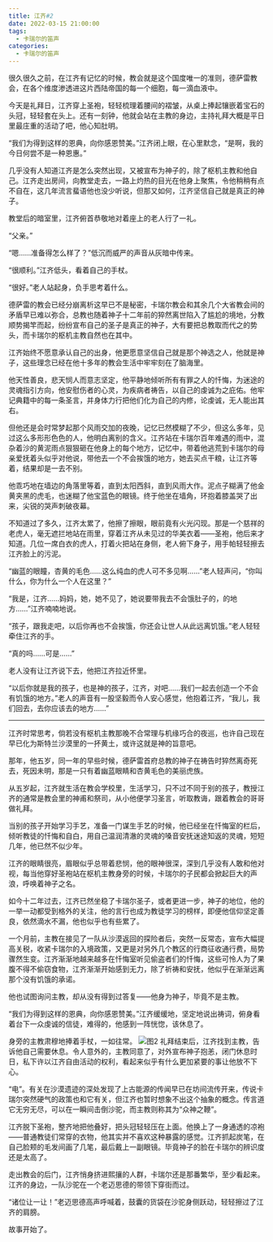 ```yaml
---
title: 江齐#2
date: 2022-03-15 21:00:00
tags:
  - 卡瑞尔的笛声
categories:
  - 卡瑞尔的笛声
---
```


很久很久之前，在江齐有记忆的时候，教会就是这个国度唯一的准则，德萨雷教会，在各个维度渗透进这片西陆帝国的每一个细胞，每一滴血液中。

今天是礼拜日，江齐穿上圣袍，轻轻梳理着腰间的褶皱，从桌上捧起镶嵌着宝石的头冠，轻轻套在头上。还有一刻钟，他就会站在主教的身边，主持礼拜大概是平日里最庄重的活动了吧，他心知肚明。

<!-- more -->

“我们为得到这样的恩典，向你感恩赞美。”江齐闭上眼，在心里默念，“是啊，我的今日何尝不是一种恩惠。”

几乎没有人知道江齐是怎么突然出现，又被宣布为神子的，除了枢机主教和他自己。江齐走出房间，向教堂走去，一路上灼热的目光在他身上聚焦，令他稍稍有点不自在，这几年流言蜚语他也没少听说，但那又如何，江齐坚信自己就是真正的神子。

教堂后的暗室里，江齐俯首恭敬地对着座上的老人行了一礼。

“父亲。”

“嗯……准备得怎么样了？”低沉而威严的声音从灰暗中传来。

“很顺利。”江齐低头，看着自己的手杖。

“很好。”老人站起身，负手思考着什么。

德萨雷的教会已经分崩离析这早已不是秘密，卡瑞尔教会和其余几个大省教会间的矛盾早已难以弥合，总教也随着神子十二年前的猝然离世陷入了尴尬的境地，分教顺势揭竿而起，纷纷宣布自己的圣子是真正的神子，大有要把总教取而代之的势头，而卡瑞尔的枢机主教自然也在其中。

江齐始终不愿意承认自己的出身，他更愿意坚信自己就是那个神选之人，他就是神子，这些理念已经在他十多年的教会生活中牢牢刻在了脑海里。

他天性善良，悲天悯人而意志坚定，他平静地倾听所有有罪之人的忏悔，为迷途的灵魂指引方向，他安慰伤者的心灵，为疾病者祷告，以自己的虔诚为之庇佑。他牢记典籍中的每一条圣言，并身体力行把他们化为自己的内修，论虔诚，无人能出其右。

但他还是会时常梦起那个风雨交加的夜晚，记忆已然模糊了不少，但这么多年，见过这么多形形色色的人，他明白离别的含义。江齐站在卡瑞尔百年难遇的雨中，混杂着沙的黄泥雨点狠狠砸在他身上的每个地方，记忆中，带着他逃荒到卡瑞尔的母亲爱抚着头似乎对他说，带他去一个不会挨饿的地方，她去买点干粮，让江齐等着，结果却是一去不别。

他乖巧地在墙边的角落里等着，直到太阳西斜，直到风雨大作。泥点子糊满了他金黄夹黑的虎毛，也迷糊了他宝蓝色的眼镜。终于他坐在墙角，环抱着膝盖哭了出来，尖锐的哭声刺破夜幕。

不知道过了多久，江齐太累了，他擦了擦眼，眼前竟有火光闪现。那是一个慈祥的老虎人，毫无遮拦地站在雨里，穿着江齐从未见过的华美衣着——圣袍，他后来才知道。几位一席白衣的虎人，打着火把站在身侧，老人俯下身子，用手帕轻轻擦去江齐脸上的污泥。

“幽蓝的眼瞳，杏黄的毛色……这么纯血的虎人可不多见啊……”老人轻声问，“你叫什么，你为什么一个人在这里？”

“我是，江齐……妈妈，她，她不见了，她说要带我去不会饿肚子的，的地方……”江齐喃喃地说。

“孩子，跟我走吧，以后你再也不会挨饿，你还会让世人从此远离饥饿。”老人轻轻牵住江齐的手。

“真的吗……可是……”

老人没有让江齐说下去，他把江齐拉近怀里。

“以后你就是我的孩子，也是神的孩子，江齐，对吧……我们一起去创造一个不会有饥饿的地方。”老人的声音有一股坚毅而令人安心感觉，他抱着江齐，“我儿，我们回去，去你应该去的地方……”

---

江齐时常思考，倘若没有枢机主教那晚不合常理与机缘巧合的夜巡，也许自己现在早已化为斯特兰沙漠里的一抔黄土，或许这就是神的旨意吧。

那年，他五岁，同一年的早些时候，德萨雷首府总教的神子在祷告时猝然离奇死去，死因未明，那是一只有着幽蓝眼睛和杏黄毛色的美丽虎族。

从五岁起，江齐就生活在教会学校里，生活学习，只不过不同于别的孩子，教授江齐的通常是教会里的神甫和祭司，从小他便学习圣言，听取教诲，跟着教会的哥哥做礼拜。

当别的孩子开始学习手艺，准备一门谋生手艺的时候，他已经坐在忏悔室的栏后，倾听教徒的忏悔和自白，用自己温润清澈的灵魂的嗓音安抚迷途知返的灵魂，短短几年，他已然不似少年。

江齐的眼睛很亮，眉眼似乎总带着悲悯，他的眼神很深，深到几乎没有人敢和他对视，每当他穿好圣袍站在枢机主教身旁的时候，卡瑞尔的子民都会掀起巨大的声浪，呼唤着神子之名。

如今十二年过去，江齐已然坐稳了卡瑞尔圣子，或者更进一步，神子的地位，他的一举一动都受到格外的关注，他的言行也成为教徒学习的榜样，即便他信仰坚定善良，依然滴水不漏，他也似乎也有些累了。

一个月前，主教在接见了一队从沙漠返回的探险者后，突然一反常态，宣布大幅提高关税，收紧卡瑞尔的入境政策，又更是对另外几个教区的行商征收通行费，局势骤然生变。江齐渐渐地越来越多在忏悔室听见偷盗者们的忏悔，这些可怜人为了果腹不得不偷窃食物，江齐渐渐开始感到无力，除了祈祷和安抚，他似乎在渐渐远离那个没有饥饿的承诺。

他也试图询问主教，却从没有得到过答复——他身为神子，毕竟不是主教。

“我们为得到这样的恩典，向你感恩赞美。”江齐缓缓地，坚定地说出祷词，俯身看着台下一众虔诚的信徒，难得的，他感到一阵恍惚，该休息了。

身旁的主教肃穆地捧着手杖，一如往常。
![图2](2.jpg)
礼拜结束后，江齐找到主教，告诉他自己需要休息。令人意外的，主教同意了，对外宣布神子抱恙，闭门休息时日，私下许以江齐自由活动的权利，看起来似乎有什么更加紧要的事让他放不下心。

“电”。有关在沙漠遗迹的深处发现了上古能源的传闻早已在坊间流传开来，传说卡瑞尔突然硬气的政策也和它有关，但江齐也暂时想象不出这个抽象的概念。传言道它无穷无尽，可以在一瞬间击倒沙驼，而主教则称其为“众神之鞭”。

江齐脱下圣袍，整齐地把他叠好，把头冠轻轻压在上面。他换上了一身通透的凉袍——普通教徒们常穿的衣物，他其实并不喜欢这种暴露的感觉。江齐抓起炭笔，在自己脸颊的毛发间画了几笔，最后戴上一副眼镜。毕竟神子的脸在卡瑞尔的辨识度还是太高了。

走出教会的后门，江齐悄身挤进熙攘的人群，卡瑞尔还是那番繁华，至少看起来。江齐的身边，一队沙驼在一个老迈思德的带领下穿街而过。

“诸位让一让！”老迈思德高声呼喊着，鼓囊的货袋在沙驼身侧跃动，轻轻擦过了江齐的肩膀。

故事开始了。
